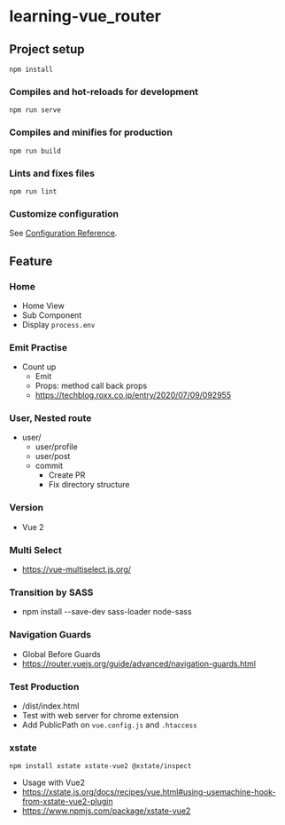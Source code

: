 # learning-vue_router

## Project setup
```
npm install
```

### Compiles and hot-reloads for development
```
npm run serve
```

### Compiles and minifies for production
```
npm run build
```

### Lints and fixes files
```
npm run lint
```

### Customize configuration
See [Configuration Reference](https://cli.vuejs.org/config/).

## Feature
### Home
- Home View
- Sub Component
- Display `process.env`
### Emit Practise
- Count up
  - Emit
  - Props: method call back props
  - https://techblog.roxx.co.jp/entry/2020/07/09/092955
### User, Nested route
- user/
  - user/profile
  - user/post
  - commit
    - Create PR
    - Fix directory structure
### Version
- Vue 2
### Multi Select
  - https://vue-multiselect.js.org/
### Transition by SASS
- npm install --save-dev sass-loader node-sass
### Navigation Guards
- Global Before Guards
- https://router.vuejs.org/guide/advanced/navigation-guards.html
### Test Production
- /dist/index.html
- Test with web server for chrome extension
- Add PublicPath on `vue.config.js` and `.htaccess` 
### xstate
```
npm install xstate xstate-vue2 @xstate/inspect
```  
- Usage with Vue2
- https://xstate.js.org/docs/recipes/vue.html#using-usemachine-hook-from-xstate-vue2-plugin
- https://www.npmjs.com/package/xstate-vue2
